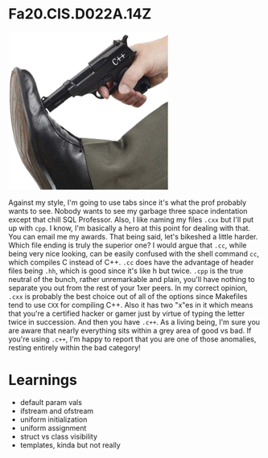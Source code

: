 # Fa20.CIS.D022A.14Z

![](misc/footgun.png)

Against my style, I'm going to use tabs since it's what the prof probably wants
to see. Nobody wants to see my garbage three space indentation except that chill
SQL Professor. Also, I like naming my files `.cxx` but I'll put up with `cpp`.
I know, I'm basically a hero at this point for dealing with that. You can email
me my awards. That being said, let's bikeshed a little harder. Which file ending
is truly the superior one? I would argue that `.cc`, while being very nice looking,
can be easily confused with the shell command `cc`, which compiles C instead
of C++. `.cc` does have the advantage of header files being `.hh`, which is good
since it's like h but twice. `.cpp` is the true neutral of the bunch, rather
unremarkable and plain, you'll have nothing to separate you out from the rest of
your 1xer peers. In my correct opinion, `.cxx` is probably the best choice out of
all of the options since Makefiles tend to use `CXX` for compiling C++. Also it has
two "x"es in it which means that you're a certified hacker or gamer just by
virtue of typing the letter twice in succession. And then you have `.c++`. As a
living being, I'm sure you are aware that nearly everything sits within a grey
area of good vs bad. If you're using `.c++`, I'm happy to report that you are one
of those anomalies, resting entirely within the bad category!

# Learnings

- default param vals
- ifstream and ofstream
- uniform initialization
- uniform assignment
- struct vs class visibility
- templates, kinda but not really
